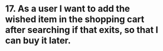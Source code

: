 # 17. As a user I want to add the wished item in the shopping cart after searching if that exits, so that I can buy it later.